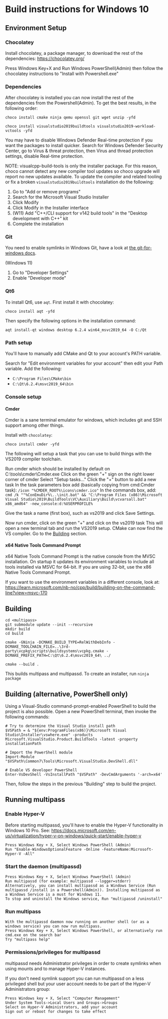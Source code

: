 Build instructions for Windows 10
=================================

Environment Setup
-----------------

### Chocolatey

Install chocolatey, a package manager, to download the rest of the dependencies: <https://chocolatey.org/>

Press Windows Key+X and Run Windows PowerShell(Admin) then follow the chocolatey instructions to "Install with
Powershell.exe"

### Dependencies
After chocolatey is installed you can now install the rest of the dependencies from the Powershell(Admin). To get the best results, in the following order:
```
choco install cmake ninja qemu openssl git wget unzip -yfd
```
```
choco install visualstudio2019buildtools visualstudio2019-workload-vctools -yfd
```

You may have to disable Windows Defender Real-time protection if you want the packages to install quicker. Search for
Windows Defender Security Center, go to Virus & threat protection, then Virus and thread protection settings, disable
Real-time protection.

NOTE: visualcpp-build-tools is only the installer package. For this reason, choco cannot detect any new compiler tool
updates so choco upgrade will report no new updates available. To update the compiler and related tooling or fix a broken `visualstudio2019buildtools` installation do the following:
1. Go to "Add or remove programs"
2. Search for the Microsoft Visual Studio Installer
3. Click Modify
4. Click Modify in the Installer interface
5. (W11) Add "C++/CLI support for v142 build tools" in the "Desktop development with C++" kit
6. Complete the installation


### Git

You need to enable symlinks in Windows Git, have a look at
[the git-for-windows docs](https://github.com/git-for-windows/git/wiki/Symbolic-Links).

(Windows 11)
1. Go to "Developer Settings"
2. Enable "Developer mode"

### Qt6

To install Qt6, use `aqt`. First install it with chocolatey:
```
choco install aqt -yfd
```
Then specify the following options in the installation command:
```
aqt install-qt windows desktop 6.2.4 win64_msvc2019_64 -O C:/Qt
```

### Path setup

You'll have to manually add CMake and Qt to your account's PATH variable.

Search for "Edit environment variables for your account" then edit your Path variable. Add the following:

- `C:\Program Files\CMake\bin`
- `C:\Qt\6.2.4\msvc2019_64\bin`

### Console setup

#### Cmder

Cmder is a sane terminal emulator for windows, which includes git and SSH support among other things.

Install with `chocolatey`:
```
choco install cmder -yfd
```

The following will setup a task that you can use to build things with the VS2019 compiler toolchain.

Run cmder which should be installed by default on C:\tools\cmder\Cmder.exe
Click on the green "+" sign on the right lower corner of cmder
Select "Setup tasks..."
Click the "+" button to add a new task
In the task parameters box add (basically copying from cmd:Cmder task):
``/icon "%CMDER_ROOT%\icons\cmder.ico"``
In the commands box, add:
``cmd /k ""%ConEmuDir%\..\init.bat" && "C:\Program Files (x86)\Microsoft Visual Studio\2019\BuildTools\VC\Auxiliary\Build\vcvarsall.bat" x86_amd64" -new_console:d:%USERPROFILE%``

Give the task a name (first box), such as vs2019 and click Save Settings.

Now run cmder, click on the green "+" and click on the vs2019 task
This will open a new terminal tab and run the VS2019 setup. CMake can now find the VS compiler. Go to the [Building](./BUILD.windows.md#building) section.

#### x64 Native Tools Command Prompt

x64 Native Tools Command Prompt is the native console from the MVSC installation. On startup it updates its environment variables to include all tools installed via MSVC for 64-bit. If you are using 32-bit, use the x86 Native Tools Command Prompt.

If you want to use the environment variables in a different console, look at: https://learn.microsoft.com/nb-no/cpp/build/building-on-the-command-line?view=msvc-170

Building
---------------------------------------

```
cd <multipass>
git submodule update --init --recursive
mkdir build
cd build
```
```
cmake -GNinja -DCMAKE_BUILD_TYPE=RelWithDebInfo -DCMAKE_TOOLCHAIN_FILE=..\3rd-party\vcpkg\scripts\buildsystems\vcpkg.cmake -DCMAKE_PREFIX_PATH=C:\Qt\6.2.4\msvc2019_64\ ../
```
```
cmake --build .
```

This builds multipass and multipassd.
To create an installer, run `ninja package`

Building (alternative, PowerShell only)
---------------------------------------

Using a Visual-Studio command-prompt-enabled PowerShell to build the project is also possible.
Open a new PowerShell terminal, then invoke the following commands:

```pwsh
# Try to determine the Visual Studio install path
$VSPath = & "${env:ProgramFiles(x86)}\Microsoft Visual Studio\Installer\vswhere.exe" -products Microsoft.VisualStudio.Product.BuildTools -latest -property installationPath

# Import the PowerShell module
Import-Module "$VSPath\Common7\Tools\Microsoft.VisualStudio.DevShell.dll"

# Enable VS developer PowerShell
Enter-VsDevShell -VsInstallPath "$VSPath" -DevCmdArguments '-arch=x64'
```

Then, follow the steps in the previous "Building" step to build the project.

Running multipass
---------------------------------------

### Enable Hyper-V

Before starting multipassd, you'll have to enable the Hyper-V functionality in Windows 10 Pro.
See: https://docs.microsoft.com/en-us/virtualization/hyper-v-on-windows/quick-start/enable-hyper-v

    Press Windows Key + X, Select Windows PowerShell (Admin)
    Run "Enable-WindowsOptionalFeature -Online -FeatureName:Microsoft-Hyper-V -All"

### Start the daemon (multipassd)

    Press Windows Key + X, Select Windows PowerShell (Admin)
    Run multipassd (for example: multipassd --logger=stderr)
    Alternatively, you can install multipassd as a Windows Service (Run multipassd /install in a Powershell(Admin)). Installing multipassd as a Windows Service is a must for Windows 11.
    To stop and uninstall the Windows service, Run "multipassd /uninstall"

### Run multipass

    With the multipassd daemon now running on another shell (or as a windows service) you can now run multipass.
    Press Windows Key + X, Select Windows PowerShell, or alternatively run cmd.exe on the search bar
    Try "multipass help"

### Permissions/privileges for multipassd

multipassd needs Administrator privileges in order to create symlinks when using mounts and to manage Hyper-V instances.

If you don't need symlink support you can run multipassd on a less privileged shell but your user account
needs to be part of the Hyper-V Administrators group:

    Press Windows key + X, Select "Computer Management"
    Under System Tools->Local Users and Groups->Groups
    Select on Hyper-V Administrators, add your account
    Sign out or reboot for changes to take effect
